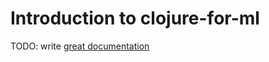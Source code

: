 # Introduction to clojure-for-ml

TODO: write [great documentation](http://jacobian.org/writing/what-to-write/)
